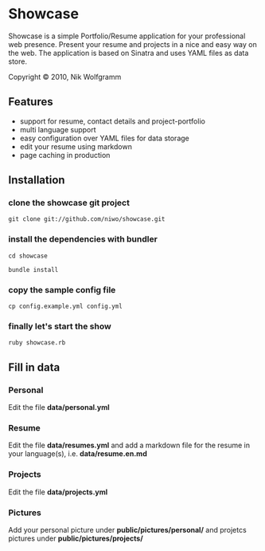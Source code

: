 # Showcase #
Showcase is a simple Portfolio/Resume application for your professional web presence.
Present your resume and projects in a nice and easy way on the web.
The application is based on Sinatra and uses YAML files as data store.

Copyright © 2010, Nik Wolfgramm

## Features ##
- support for resume, contact details and project-portfolio
- multi language support
- easy configuration over YAML files for data storage
- edit your resume using markdown
- page caching in production

## Installation ##
### clone the showcase git project ###

`git clone git://github.com/niwo/showcase.git`

### install the dependencies with bundler ###

`cd showcase`

`bundle install`

### copy the sample config file ###
`cp config.example.yml config.yml`

### finally let's start the show ###

`ruby showcase.rb`

## Fill in data ##

### Personal ###
Edit the file __data/personal.yml__

### Resume ###
Edit the file __data/resumes.yml__ and add a markdown file for the resume in your language(s), i.e. __data/resume.en.md__

### Projects ###
Edit the file __data/projects.yml__

### Pictures ###
Add your personal picture under __public/pictures/personal/__ and projetcs pictures under __public/pictures/projects/__
